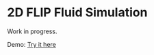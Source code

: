 # 2D FLIP Fluid Simulation

Work in progress.

Demo: [Try it here](https://noa-stratemeier.github.io/2d-flip-fluid-simulation/)
